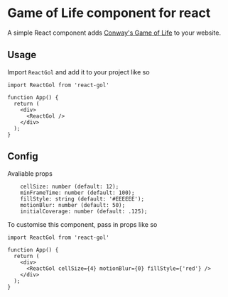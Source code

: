 # Game of Life component for react

A simple React component adds [Conway's Game of Life](https://www.google.com/search?client=safari&rls=en&q=conway%27s+game+of+life&ie=UTF-8&oe=UTF-8) to your website.

## Usage

Import `ReactGol` and add it to your project like so

```
import ReactGol from 'react-gol'

function App() {
  return (
    <div>
      <ReactGol />
    </div>
  );
}
```
## Config

Avaliable props

```
    cellSize: number (default: 12);
    minFrameTime: number (default: 100);
    fillStyle: string (default: '#EEEEEE');
    motionBlur: number (default: 50);
    initialCoverage: number (default: .125);
```


To customise this component, pass in props like so

```
import ReactGol from 'react-gol'

function App() {
  return (
    <div>
      <ReactGol cellSize={4} motionBlur={0} fillStyle={'red'} />
    </div>
  );
}
```
